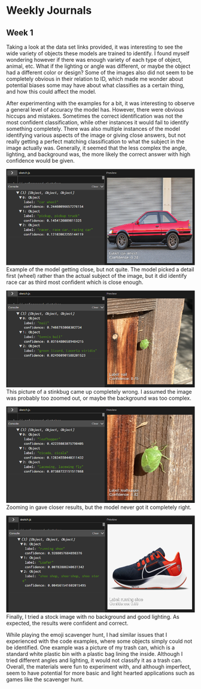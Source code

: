 # Weekly Journals

## Week 1

Taking a look at the data set links provided, it was interesting to see the wide variety of objects these models are trained to identify. I found myself wondering however if there was enough variety of each type of object, animal, etc. What if the lighting or angle was different, or maybe the object had a different color or design? Some of the images also did not seem to be completely obvious in their relation to ID, which made me wonder about potential biases some may have about what classifies as a certain thing, and how this could affect the model. 

After experimenting with the examples for a bit, it was interesting to observe a general level of accuracy the model has. However, there were obvious hiccups and mistakes. Sometimes the correct identification was not the most confident classification, while other instances it would fail to identify something completely. There was also multiple instances of the model identifying various aspects of the image or giving close answers, but not really getting a perfect matching classification to what the subject in the image actually was. Generally, it seemed that the less complex the angle, lighting, and background was, the more likely the correct answer with high confidence would be given. 

![image](86ex.png)
Example of the model getting close, but not quite. The model picked a detail first (wheel) rather than the actual subject of the image, but it did identify race car as third most confident which is close enough.

![image](bugex.png)
This picture of a stinkbug came up completely wrong. I assumed the image was probably too zoomed out, or maybe the background was too complex. 

![image](bugzex.png)
Zooming in gave closer results, but the model never got it completely right. 

![image](nikeex.png)
Finally, I tried a stock image with no background and good lighting. As expected, the results were confident and correct. 

While playing the emoji scavenger hunt, I had similar issues that I experienced with the code examples, where some objects simply could not be identified. One example was a picture of my trash can, which is a standard white plastic bin with a plastic bag lining the inside. Although I tried different angles and lighting, it would not classify it as a trash can. Overall, the materials were fun to experiment with, and although imperfect, seem to have potential for more basic and light hearted applications such as games like the scavenger hunt.  

